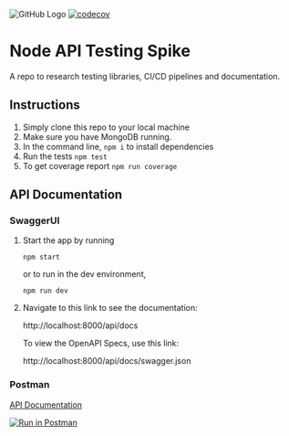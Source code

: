 ![GitHub Logo](https://github.com/tranpeter08/node-testing-spike/workflows/Node.js%20CI/badge.svg)
[![codecov](https://codecov.io/gh/tranpeter08/node-testing-spike/branch/main/graph/badge.svg?token=Y222VBMZ5Q)](https://codecov.io/gh/tranpeter08/node-testing-spike)

# Node API Testing Spike
A repo to research testing libraries, CI/CD pipelines and documentation.

## Instructions

1. Simply clone this repo to your local machine
2. Make sure you have MongoDB running.
3. In the command line, `npm i` to install dependencies
4. Run the tests `npm test`
5. To get coverage report `npm run coverage`

## API Documentation

### SwaggerUI

1. Start the app by running

   `npm start`

   or to run in the dev environment,  

   `npm run dev`

2. Navigate to this link to see the documentation:

   http://localhost:8000/api/docs

   To view the OpenAPI Specs, use this link:

   http://localhost:8000/api/docs/swagger.json

### Postman

   [API Documentation](https://documenter.getpostman.com/view/4490688/TVetcmhq)
   
   [![Run in Postman](https://run.pstmn.io/button.svg)](https://app.getpostman.com/run-collection/1564e72fb07f8b47f243)
